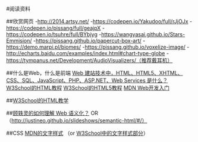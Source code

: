 #阅读资料


##欣赏网页
-http://2014.artsy.net/
-https://codepen.io/Yakudoo/full/rJjOJx
-https://codepen.io/pissang/full/geajpX
-https://codepen.io/tsuhre/full/BYbjyg
-https://wangyasai.github.io/Stars-Emmision/
-https://pissang.github.io/papercut-box-art/
-https://demo.marpi.pl/biomes/
-https://pissang.github.io/voxelize-image/
-http://echarts.baidu.com/examples/index.html#chart-type-globe
-https://tympanus.net/Development/AudioVisualizers/（推荐戴耳机）


##什么是Web，什么是前端
[Web 建站技术中，HTML、HTML5、XHTML、CSS、SQL、JavaScript、PHP、ASP.NET、Web Services 是什么？](https://www.zhihu.com/question/22689579)
[W3School的HTML教程](http://www.w3school.com.cn/html/index.asp)
[W3School的HTML5教程](http://www.w3school.com.cn/html5/index.asp)
[MDN Web开发入门](https://developer.mozilla.org/zh-CN/docs/Learn/Getting_started_with_the_web)

##[W3School的HTML教学 ](http://www.w3school.com.cn/html/index.asp)

##[顾轶灵的如何理解 Web 语义化？](https://www.zhihu.com/question/20455165)
OR（http://justineo.github.io/slideshows/semantic-html/#/）

##CSS
[MDN的文字样式](https://developer.mozilla.org/zh-CN/docs/Learn/CSS/%E4%B8%BA%E6%96%87%E6%9C%AC%E6%B7%BB%E5%8A%A0%E6%A0%B7%E5%BC%8F/Fundamentals)
（or [W3School中的文字样式部分](http://www.w3school.com.cn/css/css_text.asp)）

